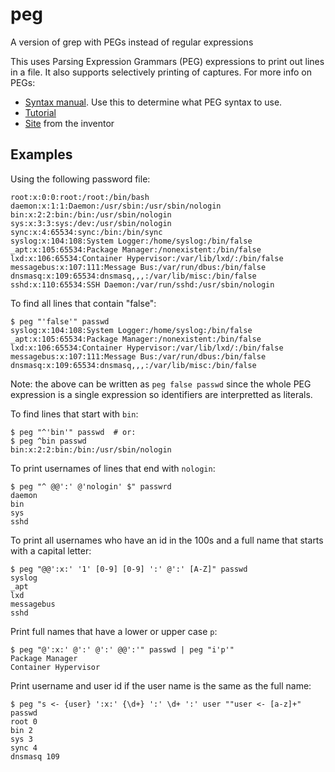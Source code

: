 # peg
A version of grep with PEGs instead of regular expressions

This uses Parsing Expression Grammars (PEG) expressions to print out lines in a file.  It also supports selectively printing of captures.  For more info on PEGs:

* [Syntax manual](https://nim-lang.org/docs/pegs.html).  Use this to determine what PEG syntax to use.
* [Tutorial](https://github.com/PhilippeSigaud/Pegged/wiki/PEG-Basics)
* [Site](http://bford.info/packrat/) from the inventor

## Examples

Using the following password file:

```
root:x:0:0:root:/root:/bin/bash
daemon:x:1:1:Daemon:/usr/sbin:/usr/sbin/nologin
bin:x:2:2:bin:/bin:/usr/sbin/nologin
sys:x:3:3:sys:/dev:/usr/sbin/nologin
sync:x:4:65534:sync:/bin:/bin/sync
syslog:x:104:108:System Logger:/home/syslog:/bin/false
_apt:x:105:65534:Package Manager:/nonexistent:/bin/false
lxd:x:106:65534:Container Hypervisor:/var/lib/lxd/:/bin/false
messagebus:x:107:111:Message Bus:/var/run/dbus:/bin/false
dnsmasq:x:109:65534:dnsmasq,,,:/var/lib/misc:/bin/false
sshd:x:110:65534:SSH Daemon:/var/run/sshd:/usr/sbin/nologin
```

To find all lines that contain "false":

```
$ peg "'false'" passwd
syslog:x:104:108:System Logger:/home/syslog:/bin/false
_apt:x:105:65534:Package Manager:/nonexistent:/bin/false
lxd:x:106:65534:Container Hypervisor:/var/lib/lxd/:/bin/false
messagebus:x:107:111:Message Bus:/var/run/dbus:/bin/false
dnsmasq:x:109:65534:dnsmasq,,,:/var/lib/misc:/bin/false
```

Note: the above can be written as `peg false passwd` since the whole PEG expression is a single expression so identifiers are interpretted as literals.

To find lines that start with `bin`:

```
$ peg "^'bin'" passwd  # or:
$ peg ^bin passwd
bin:x:2:2:bin:/bin:/usr/sbin/nologin
```

To print usernames of lines that end with `nologin`:

```
$ peg "^ @@':' @'nologin' $" passwrd
daemon
bin
sys
sshd
```

To print all usernames who have an id in the 100s and a full name that starts with a capital letter:

```
$ peg "@@':x:' '1' [0-9] [0-9] ':' @':' [A-Z]" passwd
syslog
_apt
lxd
messagebus
sshd
```

Print full names that have a lower or upper case `p`:

```
$ peg "@':x:' @':' @':' @@':'" passwd | peg "i'p'"
Package Manager
Container Hypervisor
```

Print username and user id if the user name is the same as the full name:

```
$ peg "s <- {user} ':x:' {\d+} ':' \d+ ':' user ""user <- [a-z]+" passwd
root 0
bin 2
sys 3
sync 4
dnsmasq 109






